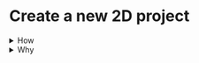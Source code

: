 # Create a new 2D project
<details>
<summary>How</summary>
http://i.imgur.com/T2iZrmK.png
TODO
</details>
<details>
<summary>Why</summary>
TODO
</details>
